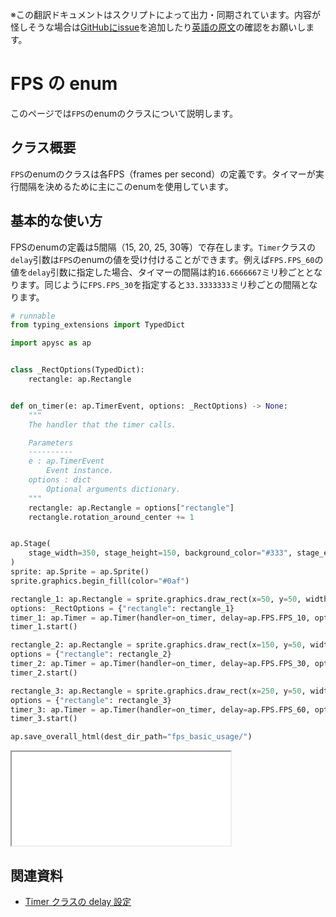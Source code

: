 <span class="inconspicuous-txt">※この翻訳ドキュメントはスクリプトによって出力・同期されています。内容が怪しそうな場合は<a href="https://github.com/simon-ritchie/apysc/issues" target="_blank">GitHubにissue</a>を追加したり[英語の原文](https://simon-ritchie.github.io/apysc/en/fps.html)の確認をお願いします。</span>

# FPS の enum

このページでは`FPS`のenumのクラスについて説明します。

## クラス概要

`FPS`のenumのクラスは各FPS（frames per second）の定義です。タイマーが実行間隔を決めるために主にこのenumを使用しています。

## 基本的な使い方

FPSのenumの定義は5間隔（15, 20, 25, 30等）で存在します。`Timer`クラスの`delay`引数は`FPS`のenumの値を受け付けることができます。例えば`FPS.FPS_60`の値を`delay`引数に指定した場合、タイマーの間隔は約`16.6666667`ミリ秒ごととなります。同じように`FPS.FPS_30`を指定すると`33.3333333`ミリ秒ごとの間隔となります。

```py
# runnable
from typing_extensions import TypedDict

import apysc as ap


class _RectOptions(TypedDict):
    rectangle: ap.Rectangle


def on_timer(e: ap.TimerEvent, options: _RectOptions) -> None:
    """
    The handler that the timer calls.

    Parameters
    ----------
    e : ap.TimerEvent
        Event instance.
    options : dict
        Optional arguments dictionary.
    """
    rectangle: ap.Rectangle = options["rectangle"]
    rectangle.rotation_around_center += 1


ap.Stage(
    stage_width=350, stage_height=150, background_color="#333", stage_elem_id="stage"
)
sprite: ap.Sprite = ap.Sprite()
sprite.graphics.begin_fill(color="#0af")

rectangle_1: ap.Rectangle = sprite.graphics.draw_rect(x=50, y=50, width=50, height=50)
options: _RectOptions = {"rectangle": rectangle_1}
timer_1: ap.Timer = ap.Timer(handler=on_timer, delay=ap.FPS.FPS_10, options=options)
timer_1.start()

rectangle_2: ap.Rectangle = sprite.graphics.draw_rect(x=150, y=50, width=50, height=50)
options = {"rectangle": rectangle_2}
timer_2: ap.Timer = ap.Timer(handler=on_timer, delay=ap.FPS.FPS_30, options=options)
timer_2.start()

rectangle_3: ap.Rectangle = sprite.graphics.draw_rect(x=250, y=50, width=50, height=50)
options = {"rectangle": rectangle_3}
timer_3: ap.Timer = ap.Timer(handler=on_timer, delay=ap.FPS.FPS_60, options=options)
timer_3.start()

ap.save_overall_html(dest_dir_path="fps_basic_usage/")
```

<iframe src="static/fps_basic_usage/index.html" width="350" height="150"></iframe>

## 関連資料

- [Timer クラスの delay 設定](jp_timer_delay.md)